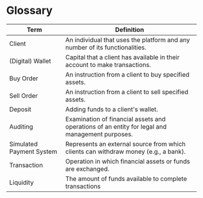 # Glossary

| Term                   | Definition                                                                                           |
|------------------------|----------------------------------------------------------------------------------------------------|
| Client                 | An individual that uses the platform and any number of its functionalities.                         |
| (Digital) Wallet       | Capital that a client has available in their account to make transactions.                          |
| Buy Order              | An instruction from a client to buy specified assets.                                              |
| Sell Order             | An instruction from a client to sell specified assets.                                             |
| Deposit                | Adding funds to a client's wallet.                                                                  |
| Auditing               | Examination of financial assets and operations of an entity for legal and management purposes.     |
| Simulated Payment System | Represents an external source from which clients can withdraw money (e.g., a bank).               |
| Transaction            | Operation in which financial assets or funds are exchanged.                                        |
| Liquidity     |  The amount of funds available to complete transactions |
